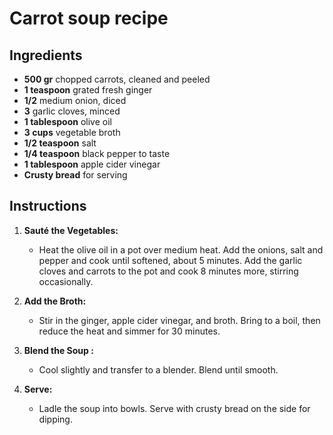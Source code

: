 # Carrot soup recipe


## Ingredients

- **500 gr** chopped carrots, cleaned and peeled
- **1 teaspoon** grated fresh ginger
- **1/2** medium onion, diced
- **3** garlic cloves, minced
- **1 tablespoon** olive oil 
- **3 cups** vegetable broth
- **1/2 teaspoon** salt
- **1/4 teaspoon** black pepper to taste
- **1 tablespoon** apple cider vinegar
- **Crusty bread** for serving


## Instructions

1. **Sauté the Vegetables:**
   - Heat the olive oil in a pot over medium heat. Add the onions, salt and pepper
     and cook until softened, about 5 minutes. Add the garlic cloves
     and carrots to the pot and cook 8 minutes more, stirring occasionally.

2. **Add the Broth:**
   - Stir in the ginger, apple cider vinegar, and broth. Bring to a boil,
     then reduce the heat and simmer for 30 minutes.

3. **Blend the Soup :**
   - Cool slightly and transfer to a blender. Blend until smooth. 

4. **Serve:**
   - Ladle the soup into bowls. Serve with
     crusty bread on the side for dipping.

